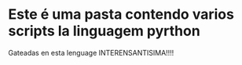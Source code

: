 # Este é uma pasta contendo varios scripts la linguagem pyrthon 
 Gateadas en esta lenguage INTERENSANTISIMA!!!!
